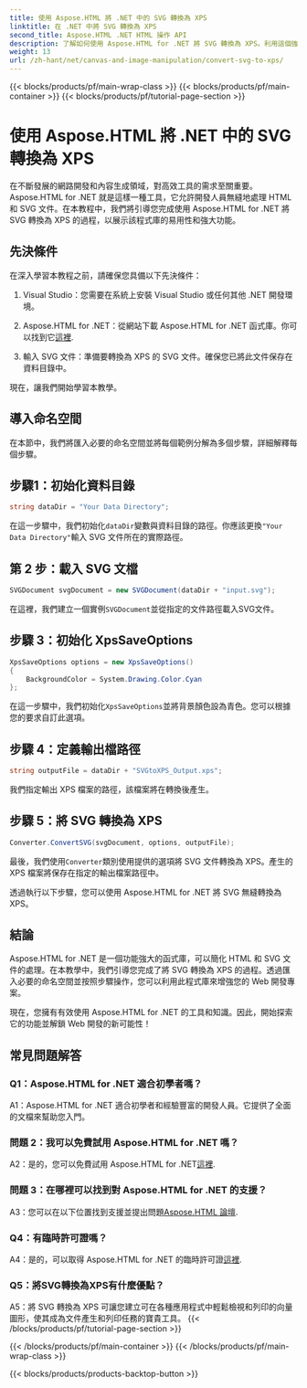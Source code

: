 ```yaml
---
title: 使用 Aspose.HTML 將 .NET 中的 SVG 轉換為 XPS
linktitle: 在 .NET 中將 SVG 轉換為 XPS
second_title: Aspose.HTML .NET HTML 操作 API
description: 了解如何使用 Aspose.HTML for .NET 將 SVG 轉換為 XPS。利用這個強大的程式庫促進您的 Web 開發。
weight: 13
url: /zh-hant/net/canvas-and-image-manipulation/convert-svg-to-xps/
---
```


{{< blocks/products/pf/main-wrap-class >}}
{{< blocks/products/pf/main-container >}}
{{< blocks/products/pf/tutorial-page-section >}}

# 使用 Aspose.HTML 將 .NET 中的 SVG 轉換為 XPS


在不斷發展的網路開發和內容生成領域，對高效工具的需求至關重要。 Aspose.HTML for .NET 就是這樣一種工具，它允許開發人員無縫地處理 HTML 和 SVG 文件。在本教程中，我們將引導您完成使用 Aspose.HTML for .NET 將 SVG 轉換為 XPS 的過程，以展示該程式庫的易用性和強大功能。

## 先決條件

在深入學習本教程之前，請確保您具備以下先決條件：

1. Visual Studio：您需要在系統上安裝 Visual Studio 或任何其他 .NET 開發環境。

2.  Aspose.HTML for .NET：從網站下載 Aspose.HTML for .NET 函式庫。你可以找到它[這裡](https://releases.aspose.com/html/net/).

3. 輸入 SVG 文件：準備要轉換為 XPS 的 SVG 文件。確保您已將此文件保存在資料目錄中。

現在，讓我們開始學習本教學。

## 導入命名空間

在本節中，我們將匯入必要的命名空間並將每個範例分解為多個步驟，詳細解釋每個步驟。

## 步驟1：初始化資料目錄

```csharp
string dataDir = "Your Data Directory";
```

在這一步驟中，我們初始化`dataDir`變數與資料目錄的路徑。你應該更換`"Your Data Directory"`輸入 SVG 文件所在的實際路徑。

## 第 2 步：載入 SVG 文檔

```csharp
SVGDocument svgDocument = new SVGDocument(dataDir + "input.svg");
```

在這裡，我們建立一個實例`SVGDocument`並從指定的文件路徑載入SVG文件。

## 步驟 3：初始化 XpsSaveOptions

```csharp
XpsSaveOptions options = new XpsSaveOptions()
{
    BackgroundColor = System.Drawing.Color.Cyan
};
```

在這一步驟中，我們初始化`XpsSaveOptions`並將背景顏色設為青色。您可以根據您的要求自訂此選項。

## 步驟 4：定義輸出檔路徑

```csharp
string outputFile = dataDir + "SVGtoXPS_Output.xps";
```

我們指定輸出 XPS 檔案的路徑，該檔案將在轉換後產生。

## 步驟 5：將 SVG 轉換為 XPS

```csharp
Converter.ConvertSVG(svgDocument, options, outputFile);
```

最後，我們使用`Converter`類別使用提供的選項將 SVG 文件轉換為 XPS。產生的 XPS 檔案將保存在指定的輸出檔案路徑中。

透過執行以下步驟，您可以使用 Aspose.HTML for .NET 將 SVG 無縫轉換為 XPS。

## 結論

Aspose.HTML for .NET 是一個功能強大的函式庫，可以簡化 HTML 和 SVG 文件的處理。在本教學中，我們引導您完成了將 SVG 轉換為 XPS 的過程。透過匯入必要的命名空間並按照步驟操作，您可以利用此程式庫來增強您的 Web 開發專案。

現在，您擁有有效使用 Aspose.HTML for .NET 的工具和知識。因此，開始探索它的功能並解鎖 Web 開發的新可能性！

## 常見問題解答

### Q1：Aspose.HTML for .NET 適合初學者嗎？

A1：Aspose.HTML for .NET 適合初學者和經驗豐富的開發人員。它提供了全面的文檔來幫助您入門。

### 問題 2：我可以免費試用 Aspose.HTML for .NET 嗎？

 A2：是的，您可以免費試用 Aspose.HTML for .NET[這裡](https://releases.aspose.com/).

### 問題 3：在哪裡可以找到對 Aspose.HTML for .NET 的支援？

 A3：您可以在以下位置找到支援並提出問題[Aspose.HTML 論壇](https://forum.aspose.com/).

### Q4：有臨時許可證嗎？

 A4：是的，可以取得 Aspose.HTML for .NET 的臨時許可證[這裡](https://purchase.aspose.com/temporary-license/).

### Q5：將SVG轉換為XPS有什麼優點？

A5：將 SVG 轉換為 XPS 可讓您建立可在各種應用程式中輕鬆檢視和列印的向量圖形，使其成為文件產生和列印任務的寶貴工具。
{{< /blocks/products/pf/tutorial-page-section >}}

{{< /blocks/products/pf/main-container >}}
{{< /blocks/products/pf/main-wrap-class >}}

{{< blocks/products/products-backtop-button >}}

